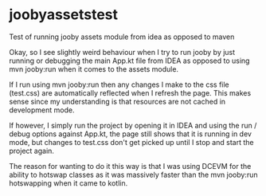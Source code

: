 # joobyassetstest
Test of running jooby assets module from idea as opposed to maven

Okay, so I see slightly weird behaviour when I try to run jooby by just running or debugging the main App.kt file from IDEA as opposed to
using mvn jooby:run when it comes to the assets module.

If I run using mvn jooby:run then any changes I make to the css file (test.css) are automatically reflected when I refresh the page.  This
makes sense since my understanding is that resources are not cached in development mode.

If however, I simply run the project by opening it in IDEA and using the run / debug options against App.kt, the page still shows that it
is running in dev mode, but changes to test.css don't get picked up until I stop and start the project again.

The reason for wanting to do it this way is that I was using DCEVM for the ability to hotswap classes as it was massively faster than
the mvn jooby:run hotswapping when it came to kotlin.
